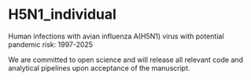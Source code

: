 # H5N1_individual
Human infections with avian influenza A(H5N1) virus with potential pandemic risk: 1997-2025

We are committed to open science and will release all relevant code and analytical pipelines upon acceptance of the manuscript.
